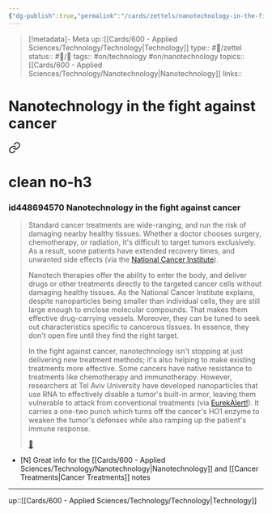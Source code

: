```yaml
---
{"dg-publish":true,"permalink":"/cards/zettels/nanotechnology-in-the-fight-against-cancer/","title":"Nanotechnology in the fight against cancer"}
---
```



> [!metadata]- Meta
> up::[[Cards/600 - Applied Sciences/Technology/Technology\|Technology]]
> type:: #📝/zettel
> status:: #📝/🌿
> tags:: #on/technology #on/nanotechnology 
> topics:: [[Cards/600 - Applied Sciences/Technology/Nanotechnology\|Nanotechnology]]
> links:: 

# Nanotechnology in the fight against cancer


<div class="transclusion internal-embed is-loaded"><a class="markdown-embed-link" href="/sources/articles/the-surprising-ways-nanotechnology-is-changing-the-world-around-us/#id448694570-nanotechnology-in-the-fight-against-cancer" aria-label="Open link"><svg xmlns="http://www.w3.org/2000/svg" width="24" height="24" viewBox="0 0 24 24" fill="none" stroke="currentColor" stroke-width="2" stroke-linecap="round" stroke-linejoin="round" class="svg-icon lucide-link"><path d="M10 13a5 5 0 0 0 7.54.54l3-3a5 5 0 0 0-7.07-7.07l-1.72 1.71"></path><path d="M14 11a5 5 0 0 0-7.54-.54l-3 3a5 5 0 0 0 7.07 7.07l1.71-1.71"></path></svg></a><div class="markdown-embed">

<div class="markdown-embed-title">

# clean no-h3

</div>


### id448694570 Nanotechnology in the fight against cancer

> Standard cancer treatments are wide-ranging, and run the risk of damaging nearby healthy tissues. Whether a doctor chooses surgery, chemotherapy, or radiation, it's difficult to target tumors exclusively. As a result, some patients have extended recovery times, and unwanted side effects (via the [National Cancer Institute](https://www.cancer.gov/nano/cancer-nanotechnology/treatment)).
> 
> Nanotech therapies offer the ability to enter the body, and deliver drugs or other treatments directly to the targeted cancer cells without damaging healthy tissues. As the National Cancer Institute explains, despite nanoparticles being smaller than individual cells, they are still large enough to enclose molecular compounds. That makes them effective drug-carrying vessels. Moreover, they can be tuned to seek out characteristics specific to cancerous tissues. In essence, they don't open fire until they find the right target.
> 
> In the fight against cancer, nanotechnology isn't stopping at just delivering new treatment methods; it's also helping to make existing treatments more effective. Some cancers have native resistance to treatments like chemotherapy and immunotherapy. However, researchers at Tel Aviv University have developed nanoparticles that use RNA to effectively disable a tumor's built-in armor, leaving them vulnerable to attack from conventional treatments (via [EurekAlert!](https://www.eurekalert.org/news-releases/948591)). It carries a one-two punch which turns off the cancer's HO1 enzyme to weaken the tumor's defenses while also ramping up the patient's immune response. 
> 
> <span class='highlight-link'>[🔗](https://read.readwise.io/read/01gnwpryjfe4xea2tzffsbba2p)</span>



</div></div>


- [N] Great info for the [[Cards/600 - Applied Sciences/Technology/Nanotechnology\|Nanotechnology]] and [[Cancer Treatments\|Cancer Treatments]] notes
---

up::[[Cards/600 - Applied Sciences/Technology/Technology\|Technology]]